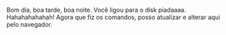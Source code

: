 Bom dia, boa tarde, boa noite. Você ligou para o disk piadaaaa.
Hahahahahahah!
Agora que fiz os comandos, posso atualizar e alterar aqui pelo navegador.
